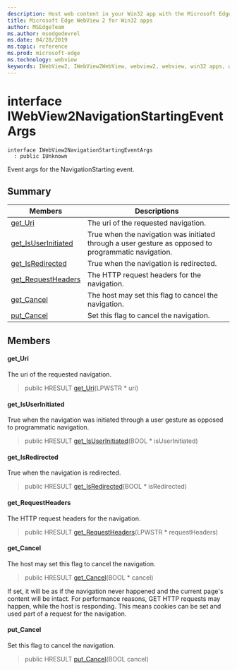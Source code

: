 ```yaml
---
description: Host web content in your Win32 app with the Microsoft Edge WebView 2 control
title: Microsoft Edge WebView 2 for Win32 apps
author: MSEdgeTeam
ms.author: msedgedevrel
ms.date: 04/28/2019
ms.topic: reference
ms.prod: microsoft-edge
ms.technology: webview
keywords: IWebView2, IWebView2WebView, webview2, webview, win32 apps, win32, edge
---
```


# interface IWebView2NavigationStartingEventArgs 

```
interface IWebView2NavigationStartingEventArgs
  : public IUnknown
```

Event args for the NavigationStarting event.

## Summary

 Members                        | Descriptions
--------------------------------|---------------------------------------------
[get_Uri](#get_uri) | The uri of the requested navigation.
[get_IsUserInitiated](#get_isuserinitiated) | True when the navigation was initiated through a user gesture as opposed to programmatic navigation.
[get_IsRedirected](#get_isredirected) | True when the navigation is redirected.
[get_RequestHeaders](#get_requestheaders) | The HTTP request headers for the navigation.
[get_Cancel](#get_cancel) | The host may set this flag to cancel the navigation.
[put_Cancel](#put_cancel) | Set this flag to cancel the navigation.

## Members

#### get_Uri 

The uri of the requested navigation.

> public HRESULT [get_Uri](#interface_i_web_view2_navigation_starting_event_args_1a7baf7016c9e37181cd7caa02fc1622f3)(LPWSTR * uri)

#### get_IsUserInitiated 

True when the navigation was initiated through a user gesture as opposed to programmatic navigation.

> public HRESULT [get_IsUserInitiated](#interface_i_web_view2_navigation_starting_event_args_1a13de1f4fcca5d35871a00870c4cfa5a9)(BOOL * isUserInitiated)

#### get_IsRedirected 

True when the navigation is redirected.

> public HRESULT [get_IsRedirected](#interface_i_web_view2_navigation_starting_event_args_1a853fb130fa29cac353ec29f25b158813)(BOOL * isRedirected)

#### get_RequestHeaders 

The HTTP request headers for the navigation.

> public HRESULT [get_RequestHeaders](#interface_i_web_view2_navigation_starting_event_args_1a56153b375b49531a6f1a3f1ea04b414f)(LPWSTR * requestHeaders)

#### get_Cancel 

The host may set this flag to cancel the navigation.

> public HRESULT [get_Cancel](#interface_i_web_view2_navigation_starting_event_args_1af90cd945d26a6537306928973538b782)(BOOL * cancel)

If set, it will be as if the navigation never happened and the current page's content will be intact. For performance reasons, GET HTTP requests may happen, while the host is responding. This means cookies can be set and used part of a request for the navigation.

#### put_Cancel 

Set this flag to cancel the navigation.

> public HRESULT [put_Cancel](#interface_i_web_view2_navigation_starting_event_args_1a2e394e2be9d77286457b5889c76d27d3)(BOOL cancel)

